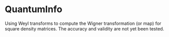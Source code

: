 # QuantumInfo
Using Weyl transforms to compute the Wigner transformation (or map) for square density matrices.
The accuracy and validity are not yet been tested.
